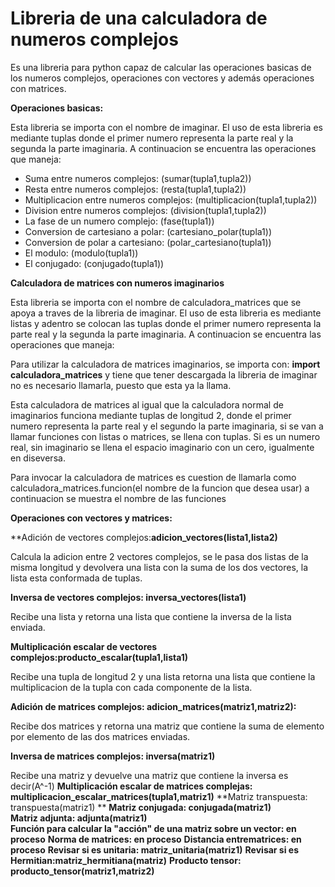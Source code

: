 # Libreria de una calculadora de numeros complejos

Es una libreria para python capaz de calcular las operaciones basicas de los numeros complejos, operaciones con vectores y además operaciones con matrices.

**Operaciones basicas:**

Esta libreria se importa con el nombre de imaginar.
El uso de esta libreria es mediante tuplas donde el primer numero representa la parte real y la segunda la parte imaginaria.
A continuacion se encuentra las operaciones que maneja:

  * Suma entre numeros complejos:                (sumar(tupla1,tupla2))
  * Resta entre numeros complejos:               (resta(tupla1,tupla2))
  * Multiplicacion entre numeros complejos:      (multiplicacion(tupla1,tupla2))
  * Division entre numeros complejos:            (division(tupla1,tupla2))
  * La fase de un numero complejo:               (fase(tupla1))
  * Conversion de cartesiano a polar:            (cartesiano_polar(tupla1))
  * Conversion de polar a cartesiano:            (polar_cartesiano(tupla1))
  * El modulo:                                   (modulo(tupla1))
  * El conjugado:                                (conjugado(tupla1))
  
**Calculadora de matrices con numeros imaginarios**

Esta libreria se importa con el nombre de calculadora_matrices que se apoya a traves de la libreria de imaginar.
El uso de esta libreria es mediante listas y adentro se colocan las tuplas donde el primer numero representa la parte real y la segunda la parte imaginaria.
A continuacion se encuentra las operaciones que maneja:

Para utilizar la calculadora de matrices imaginarios, se importa con: **import calculadora_matrices** y tiene que tener descargada la libreria de imaginar no es necesario llamarla, puesto que esta ya la llama.

Esta calculadora de matrices al igual que la calculadora normal de imaginarios funciona mediante tuplas de longitud 2, donde el primer numero representa la parte real y el segundo la parte imaginaria, si se van a llamar funciones con listas o matrices, se llena con tuplas. Si es un numero real, sin imaginario se llena el espacio imaginario con un cero, igualmente en diseversa.

Para invocar la calculadora de matrices es cuestion de llamarla como calculadora_matrices.funcion(el nombre de la funcion que desea usar) a continuacion se muestra el nombre de las funciones

**Operaciones con vectores y matrices:**

  **Adición de vectores complejos:**adicion_vectores(lista1,lista2)**
  
  Calcula la adicion entre 2 vectores complejos, se le pasa dos listas de la misma longitud y devolvera una lista con la suma de los dos vectores, la lista esta conformada de tuplas.
      
  **Inversa de vectores complejos:   inversa_vectores(lista1)**
  
  Recibe una lista y retorna una lista que contiene la inversa de la lista enviada.
  
  **Multiplicación escalar de vectores complejos:producto_escalar(tupla1,lista1)**
  
  Recibe una tupla de longitud 2 y una lista retorna una lista que contiene la multiplicacion de la tupla con cada componente de la lista.
  
  **Adición de matrices complejos: adicion_matrices(matriz1,matriz2):**
  
  Recibe dos matrices y retorna una matriz que contiene la suma de elemento por elemento de las dos matrices enviadas.
  
  **Inversa de matrices complejos:  inversa(matriz1)** 
  
  Recibe una matriz y devuelve una matriz que contiene la inversa es decir(A^-1)
  **Multiplicación escalar de matrices complejas:       multiplicacion_escalar_matrices(tupla1,matriz1)**
  **Matriz transpuesta:           transpuesta(matriz1) **
  **Matriz conjugada:           conjugada(matriz1)**          
  **Matriz adjunta:                 adjunta(matriz1)**               
  **Función para calcular la "acción" de una matriz sobre un vector: en proceso**
  **Norma de matrices: en proceso**
  **Distancia entrematrices: en proceso**
  **Revisar si es unitaria: matriz_unitaria(matriz1)**
  **Revisar si es Hermitian:matriz_hermitiana(matriz)**
  **Producto tensor: producto_tensor(matriz1,matriz2)**
  
